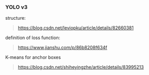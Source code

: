 
### YOLO v3

structure:
> https://blog.csdn.net/leviopku/article/details/82660381

definition of loss function:
> https://www.jianshu.com/p/86b8208f634f

K-means for anchor boxes
> https://blog.csdn.net/shiheyingzhe/article/details/83995213
